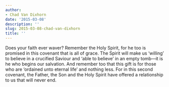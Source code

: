 ```yaml
---
author:
- Chad Van Dixhorn
date: '2015-03-08'
description: ''
slug: 2015-03-08-chad-van-dixhorn
title: ''
---
```

Does your faith ever waver? Remember the Holy Spirit, for he too is promised in this covenant that is all of grace. The Spirit will make us ‘willing’ to believe in a crucified Saviour and ‘able to believe’ in an empty tomb—it is he who begins our salvation. And remember too that this gift is for those who are ‘ordained unto eternal life’ and nothing less. For in this second covenant, the Father, the Son and the Holy Spirit have offered a relationship to us that will never end.



